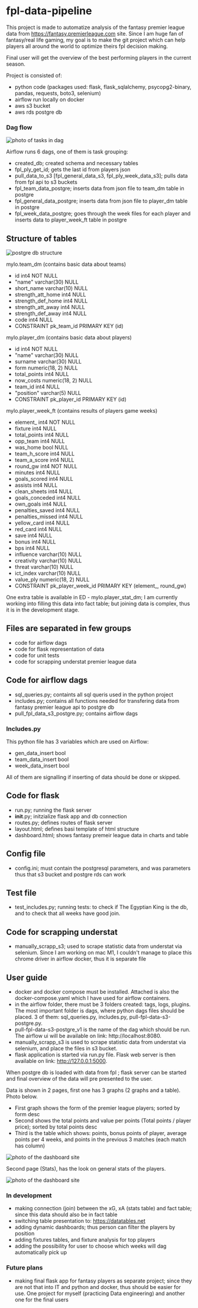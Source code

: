 # fpl-data-pipeline

This project is made to automatize analysis of the fantasy premier league data from https://fantasy.premierleague.com site. Since I am huge fan of fantasy/real life gaming, my goal is to make the git project which can help players all around the world to optimize theirs fpl decision making. 

Final user will get the overview of the best performing players in the current season.

Project is consisted of:
- python code (packages used: flask, flask_sqlalchemy, psycopg2-binary, pandas, requests, boto3, selenium)
- airflow run locally on docker
- aws s3 bucket
- aws rds postgre db


### Dag flow

<img src="/images/fpl-dag.png" alt="photo of tasks in dag" title="Dag flow">

Airflow runs 6 dags, one of them is task grouping:
- created_db; created schema and necessary tables
- fpl_ply_get_id; gets the last id from players json
- pull_data_to_s3 [fpl_general_data_s3, fpl_ply_week_data_s3]; pulls data from fpl api to s3 buckets
- fpl_team_data_postgre; inserts data from json file to team_dm table in postgre
- fpl_general_data_postgre; inserts data from json file to player_dm table in postgre
- fpl_week_data_postgre; goes through the week files for each player and inserts data to player_week_ft table in postgre


## Structure of tables

<img src="/images/Er-diagram.png" alt="postgre db structure" title="ER diagram">

mylo.team_dm (contains basic data about teams)
- id int4 NOT NULL
- "name" varchar(30) NULL
- short_name varchar(10) NULL
- strength_att_home int4 NULL
- strength_def_home int4 NULL
- strength_att_away int4 NULL
- strength_def_away int4 NULL
- code int4 NULL
- CONSTRAINT pk_team_id PRIMARY KEY (id)

mylo.player_dm (contains basic data about players)
- id int4 NOT NULL
- "name" varchar(30) NULL
- surname varchar(30) NULL
- form numeric(18, 2) NULL
- total_points int4 NULL
- now_costs numeric(18, 2) NULL
- team_id int4 NULL
- "position" varchar(5) NULL
- CONSTRAINT pk_player_id PRIMARY KEY (id)

mylo.player_week_ft (contains results of players game weeks)
- element_ int4 NOT NULL
- fixture int4 NULL
- total_points int4 NULL
- opp_team int4 NULL
- was_home bool NULL
- team_h_score int4 NULL
- team_a_score int4 NULL
- round_gw int4 NOT NULL
- minutes int4 NULL
- goals_scored int4 NULL
- assists int4 NULL
- clean_sheets int4 NULL
- goals_conceded int4 NULL
- own_goals int4 NULL
- penalties_saved int4 NULL
- penalties_missed int4 NULL
- yellow_card int4 NULL
- red_card int4 NULL
- save int4 NULL
- bonus int4 NULL
- bps int4 NULL
- influence varchar(10) NULL
- creativity varchar(10) NULL
- threat varchar(10) NULL
- ict_index varchar(10) NULL
- value_ply numeric(18, 2) NULL
- CONSTRAINT pk_player_week_id PRIMARY KEY (element_, round_gw)

One extra table is available in ED - mylo.player_stat_dm; I am currently working into filling this data into fact table; but joining data is complex, thus it is in the development stage.

## Files are separated in few groups
- code for airflow dags
- code for flask representation of data
- code for unit tests
- code for scrapping understat premier league data

## Code for airflow dags
- sql_queries.py; containts all sql queris used in the python project
- includes.py; contains all functions needed for transfering data from fantasy premier league api to postgre db
- pull_fpl_data_s3_postgre.py; contains airflow dags

### Includes.py
This python file has 3 variables which are used on Airflow:
- gen_data_insert bool
- team_data_insert bool
- week_data_insert bool

All of them are signalling if inserting of data should be done or skipped.

## Code for flask
- run.py; running the flask server
- __init__.py; initzialize flask app and db connection
- routes.py; defines routes of flask server
- layout.html; defines basi template of html structure
- dashboard.html; shows fantasy premeir league data in charts and table

## Config file
- config.ini; must contain the postgresql parameters, and was parameters thus that s3 bucket and postgre rds can work

## Test file
- test_includes.py; running tests: to check if The Egyptian King is the db, and to check that all weeks have good join.

## Code for scrapping understat
- manually_scrapp_s3; used to scrape statistic data from understat via selenium. Since I am working on mac M1, I couldn't manage to place this chrome driver in airflow docker, thus it is separate file

## User guide

- docker and docker compose must be installed. Attached is also the docker-compose.yaml which I have used for airflow containers.
- in the airflow folder, there must be 3 folders created: tags, logs, plugins. The most important folder is dags, where python dags files should be placed. 3 of them: sql_queries.py, includes.py, pull-fpl-data-s3-postgre.py.
- pull-fpl-data-s3-postgre_v1 is the name of the dag which should be run. The airflow ui will be available on link: http://localhost:8080.
- manually_scrapp_s3 is used to scrape statistic data from understat via selenium, and place the files in s3 bucket.
- flask application is started via run.py file. Flask web server is then available on link: http://127.0.0.1:5000.


When postgre db is loaded with data from fpl ; flask server can be started and final overview of the data will pre presented to the user.

Data is shown in 2 pages, first one has 3 graphs (2 graphs and a table). Photo below.
- First graph shows the form of the premier league players; sorted by form desc
- Second shows the total points and value per points (Total points / player price); sorted by total points desc
- Third is the table which shows: points, bonus points of player, average points per 4 weeks, and points in the previous 3 matches (each match has column)

<img src="/images/fpl-dash.png" alt="photo of the dashboard site" title="Fpl dashboard">

Second page (Stats), has the look on general stats of the players.

<img src="/images/fpl-dash-stat.png" alt="photo of the dashboard site" title="Fpl stats">


### In development

- making connection (join) between the xG, xA (stats table) and fact table; since this data should also be in fact table
- switching table presentation to: https://datatables.net
- adding dynamic dashboards; thus person can filter the players by position
- adding fixtures tables, and fixture analysis for top players
- adding the possibility for user to choose which weeks will dag automatically pick up

### Future plans

- making final flask app for fantasy players as separate project; since they are not that into IT and python and docker, thus should be easier for use. One project for myself (practicing Data engineering) and another one for the final users
